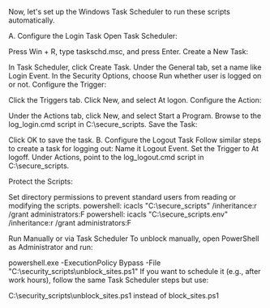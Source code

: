 Now, let's set up the Windows Task Scheduler to run these scripts automatically.

A. Configure the Login Task
Open Task Scheduler:

Press Win + R, type taskschd.msc, and press Enter.
Create a New Task:

In Task Scheduler, click Create Task.
Under the General tab, set a name like Login Event.
In the Security Options, choose Run whether user is logged on or not.
Configure the Trigger:

Click the Triggers tab.
Click New, and select At logon.
Configure the Action:

Under the Actions tab, click New, and select Start a Program.
Browse to the log_login.cmd script in C:\secure_scripts\.
Save the Task:

Click OK to save the task.
B. Configure the Logout Task
Follow similar steps to create a task for logging out:
Name it Logout Event.
Set the Trigger to At logoff.
Under Actions, point to the log_logout.cmd script in C:\secure_scripts\.



Protect the Scripts:

Set directory permissions to prevent standard users from reading or modifying the scripts.
powershell: icacls "C:\secure_scripts" /inheritance:r /grant administrators:F
powershell: icacls "C:\secure_scripts\.env" /inheritance:r /grant administrators:F


<!-- block_sites -->
Run Manually or via Task Scheduler
To unblock manually, open PowerShell as Administrator and run:

powershell.exe -ExecutionPolicy Bypass -File "C:\security_scripts\unblock_sites.ps1"
If you want to schedule it (e.g., after work hours), follow the same Task Scheduler steps but use:

C:\security_scripts\unblock_sites.ps1
instead of block_sites.ps1
